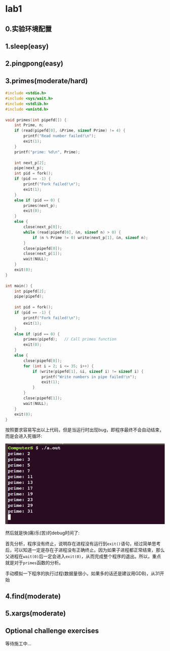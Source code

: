 # lab1

## 0.实验环境配置

## 1.sleep(easy)

## 2.pingpong(easy)

## 3.primes(moderate/hard)

```c
#include <stdio.h>
#include <sys/wait.h>
#include <stdlib.h>
#include <unistd.h>

void primes(int pipefd[]) {
    int Prime, n;
    if (read(pipefd[0], &Prime, sizeof Prime) != 4) {
        printf("Read number failed!\n");
        exit(1);
    }
    printf("prime: %d\n", Prime);
    
    int next_p[2];
    pipe(next_p);
    int pid = fork();
    if (pid == -1) {
        printf("Fork failed!\n");
        exit(1);
    }
    else if (pid == 0) {
        primes(next_p);   
        exit(0);          
    }
    else {
        close(next_p[0]); 
        while (read(pipefd[0], &n, sizeof n) > 0) {
            if (n % Prime != 0) write(next_p[1], &n, sizeof n);
        }
        close(pipefd[0]); 
        close(next_p[1]); 
        wait(NULL);       
    }
    exit(0);
}

int main() {
    int pipefd[2];
    pipe(pipefd);

    int pid = fork();
    if (pid == -1) {
        printf("Fork failed!\n");
        exit(1);
    }
    else if (pid == 0) {
        primes(pipefd);   // Call primes function
        exit(0);          
    }
    else {
        close(pipefd[0]); 
        for (int i = 2; i <= 35; i++) {
            if (write(pipefd[1], &i, sizeof i) != sizeof i) {
                printf("Write numbers in pipe failed!\n");
                exit(1);
            }
        }
        close(pipefd[1]); 
        wait(NULL);       
    }
    exit(0);
}

```

按照要求容易写出以上代码，但是当运行时出现bug，即程序最终不会自动结束，而是会进入死循环:

![noend-cycle](./pic/noend-cycle.png)

然后就是快(痛)乐(苦)的debug时间了:

首先分析，程序没有终止，说明存在进程没有运行到`exit()`语句，经过简单思考后，可以知道一定是存在子进程没有正确终止。因为如果子进程都正常结束，那么父进程在`wait(0)`后一定会进入`exit(0)`，从而完成整个程序的退出。所以，重点就是对于`primes`函数的分析。

手动模拟一下程序的执行过程(数据量很小，如果多的话还是建议用GDB)，从31开始





## 4.find(moderate)

## 5.xargs(moderate)

## Optional challenge exercises
 等待施工中...
